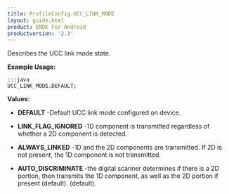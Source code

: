 ```yaml
---
title: ProfileConfig.UCC_LINK_MODE
layout: guide.html
product: EMDK For Android
productversion: '2.3'
---
```


Describes the UCC link mode state.

 

**Example Usage:**
	
	:::java	
	UCC_LINK_MODE.DEFAULT;


**Values:**

* **DEFAULT** -Default UCC link mode configured on device.

* **LINK_FLAG_IGNORED** -1D component is transmitted regardless of whether a 2D component is detected.

* **ALWAYS_LINKED** -1D and the 2D components are transmitted. If 2D is not present, the 1D component is not transmitted.

* **AUTO_DISCRIMINATE** -the digital scanner determines if there is a 2D portion, then transmits the 1D component, as well as the 2D portion if present (default). (default).











